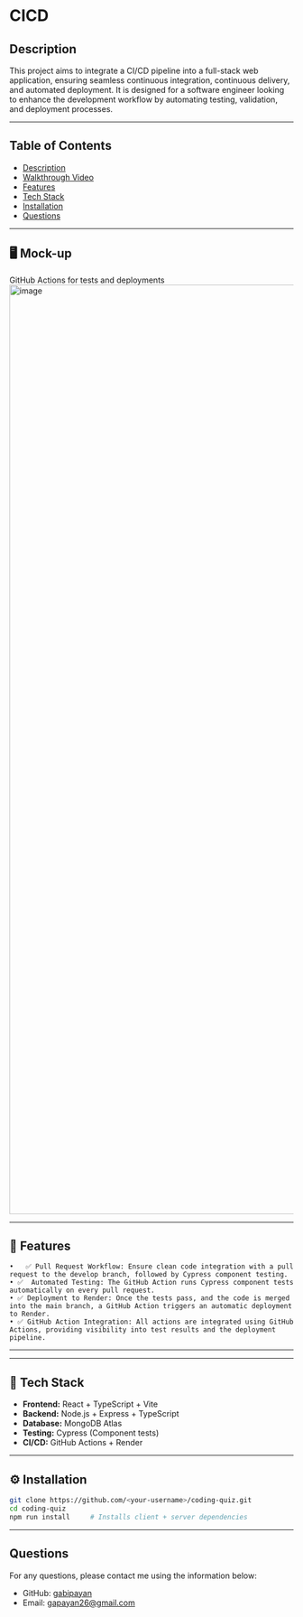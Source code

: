 # CICD

## Description
This project aims to integrate a CI/CD pipeline into a full-stack web application, ensuring seamless continuous integration, continuous delivery, and automated deployment. It is designed for a software engineer looking to enhance the development workflow by automating testing, validation, and deployment processes.

---
## Table of Contents
- [Description](#description)
- [Walkthrough Video](#WalkthroughVideo)
- [Features](#Features)
- [Tech Stack](#TechStack)
- [Installation](#installation)
- [Questions](#questions)
---

## 🖥️ Mock-up
GitHub Actions for tests and deployments
<img width="1647" alt="image" src="https://github.com/user-attachments/assets/7ea4bb11-fe6e-436c-a4ad-d8d55d60b484" />

---

## 🚀 Features
	•	✅ Pull Request Workflow: Ensure clean code integration with a pull request to the develop branch, followed by Cypress component testing.
	• ✅  Automated Testing: The GitHub Action runs Cypress component tests automatically on every pull request.
	• ✅ Deployment to Render: Once the tests pass, and the code is merged into the main branch, a GitHub Action triggers an automatic deployment to Render.
	• ✅ GitHub Action Integration: All actions are integrated using GitHub Actions, providing visibility into test results and the deployment pipeline.

---

---

## 📁 Tech Stack

- **Frontend:** React + TypeScript + Vite  
- **Backend:** Node.js + Express + TypeScript  
- **Database:** MongoDB Atlas  
- **Testing:** Cypress (Component tests)  
- **CI/CD:** GitHub Actions + Render

---

## ⚙️ Installation

```bash
git clone https://github.com/<your-username>/coding-quiz.git
cd coding-quiz
npm run install     # Installs client + server dependencies
```

---
##  Questions
For any questions, please contact me using the information below:
- GitHub: [gabipayan](https://github.com/gabipayan)
- Email: [gapayan26@gmail.com](gapayan26@gmail.com)
